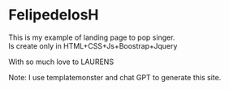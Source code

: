 # FelipedelosH

This is my example of landing page to pop singer.<br>
Is create only in HTML+CSS+Js+Boostrap+Jquery<br>

With so much love to LAURENS

Note: I use templatemonster and chat GPT to generate this site.